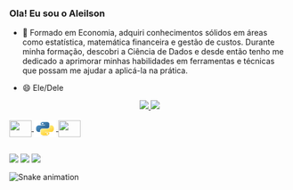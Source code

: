 ### Ola! Eu sou o Aleilson

- 🌱 Formado em Economia, adquiri conhecimentos sólidos em áreas como estatística, matemática financeira e gestão de custos. Durante minha formação, descobri a Ciência de Dados e desde então tenho me dedicado a aprimorar minhas habilidades em ferramentas e técnicas que possam me ajudar a aplicá-la na prática.

- 😄 Ele/Dele

<div align="center">
  <a href="https://github.com/aleilsonj">
  <img height="150em" src="https://github-readme-stats.vercel.app/api?username=aleilsonj&show_icons=true&theme=dark&include_all_commits=true&count_private=true"/>
  <img height="150em" src="https://github-readme-stats.vercel.app/api/top-langs/?username=aleilsonj&layout=compact&langs_count=7&theme=dark"/>
</div>

<div style="display: inline_block"><br>  
  <img align="center" height="30" width="40" src="https://cdn.jsdelivr.net/gh/devicons/devicon/icons/r/r-original.svg" />
  <img align="center" alt="Rafa-Python" height="30" width="40" src="https://raw.githubusercontent.com/devicons/devicon/master/icons/python/python-original.svg">
  <img align="center" height="30" width="40" src="https://cdn.jsdelivr.net/gh/devicons/devicon/icons/jupyter/jupyter-original-wordmark.svg" />
</div>
  
   ##
 
<div> 
  <a href="https://www.instagram.com/j_aleilson" target="_blank"><img src="https://img.shields.io/badge/-Instagram-%23E4405F?style=for-the-badge&logo=instagram&logoColor=white" target="_blank"></a> 
  <a href = "mailto:jose.aleilson.sf@gmail.com"><img src="https://img.shields.io/badge/-Gmail-%23333?style=for-the-badge&logo=gmail&logoColor=white" target="_blank"></a>
  <a href="https://www.linkedin.com/in/aleilson" target="_blank"><img src="https://img.shields.io/badge/-LinkedIn-%230077B5?style=for-the-badge&logo=linkedin&logoColor=white" target="_blank"></a> 
 
  ![Snake animation](https://github.com/aleilsonj/aleilsonj/blob/output/github-contribution-grid-snake.svg)
 
</div>
